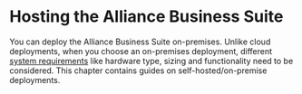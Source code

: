 # Hosting the Alliance Business Suite

You can deploy the Alliance Business Suite on-premises. Unlike cloud deployments, when you choose an on-premises deployment, different [system requirements](/Requirements.md) like hardware type, sizing and functionality need to be considered. This chapter contains guides on self-hosted/on-premise deployments.


